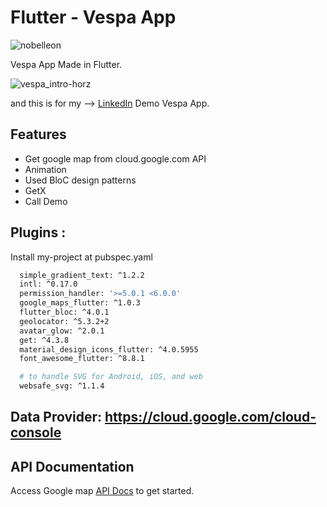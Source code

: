 # Flutter - Vespa App

<p align="left"> <img src="https://komarev.com/ghpvc/?username=Nobelleon&label=Profile%20views&color=0e75b6&style=flat" alt="nobelleon" /> </p>

Vespa App Made in Flutter.

![vespa_intro-horz](https://github.com/nobelleon/Vespa-App/assets/76748114/13fbdcb2-46a5-49d1-aaa6-91f5a96aaa68)

and this is for my --> [LinkedIn](https://www.linkedin.com/feed/update/urn:li:activity:7028313264728010752/?originTrackingId=c0S3ilUKSbyiGJNfU24Bfg%3D%3D) Demo Vespa App.

## Features

- Get google map from cloud.google.com  API
- Animation
- Used BloC design patterns
- GetX
- Call Demo

## Plugins :

Install my-project at pubspec.yaml

```bash
  simple_gradient_text: ^1.2.2
  intl: ^0.17.0
  permission_handler: '>=5.0.1 <6.0.0'
  google_maps_flutter: ^1.0.3
  flutter_bloc: ^4.0.1
  geolocator: ^5.3.2+2
  avatar_glow: ^2.0.1
  get: ^4.3.8
  material_design_icons_flutter: ^4.0.5955
  font_awesome_flutter: ^8.8.1

  # to handle SVG for Android, iOS, and web
  websafe_svg: ^1.1.4
```

## Data Provider: https://cloud.google.com/cloud-console
    
## API Documentation

Access Google map [API Docs](https://cloud.google.com/docs/) to get started.


